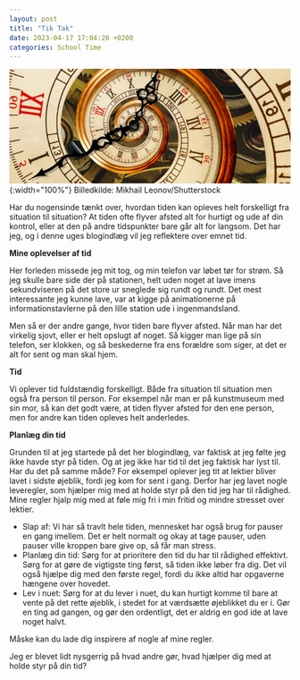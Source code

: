 ```yaml
---
layout: post
title: "Tik Tak"
date: 2023-04-17 17:04:20 +0200
categories: School Time
---
```

![Ur spriral](https://raw.githubusercontent.com/Un10ck3d/blog/main/image1.png){:width="100%"}
Billedkilde: Mikhail Leonov/Shutterstock

Har du nogensinde tænkt over, hvordan tiden kan opleves helt forskelligt fra situation til situation? At tiden ofte flyver afsted alt for hurtigt og ude af din kontrol, eller at den på andre tidspunkter bare går alt for langsom. Det har jeg, og i denne uges blogindlæg vil jeg reflektere over emnet tid.

**Mine oplevelser af tid**

Her forleden missede jeg mit tog, og min telefon var løbet tør for strøm. Så jeg skulle bare side der på stationen, helt uden noget at lave imens sekundviseren på det store ur sneglede sig rundt og rundt. Det mest interessante jeg kunne lave, var at kigge på animationerne på informationstavlerne på den lille station ude i ingenmandsland.

Men så er der andre gange, hvor tiden bare flyver afsted. Når man har det virkelig sjovt, eller er helt opslugt af noget. Så kigger man lige på sin telefon, ser klokken, og så beskederne fra ens forældre som siger, at det er alt for sent og man skal hjem.

**Tid**

Vi oplever tid fuldstændig forskelligt. Både fra situation til situation men også fra person til person. For eksempel når man er på kunstmuseum med sin mor, så kan det godt være, at tiden flyver afsted for den ene person, men for andre kan tiden opleves helt anderledes.

**Planlæg din tid**

Grunden til at jeg startede på det her blogindlæg, var faktisk at jeg følte jeg ikke havde styr på tiden. Og at jeg ikke har tid til det jeg faktisk har lyst til. Har du det på samme måde? For eksempel oplever jeg tit at lektier bliver lavet i sidste øjeblik, fordi jeg kom for sent i gang. Derfor har jeg lavet nogle leveregler, som hjælper mig med at holde styr på den tid jeg har til rådighed. Mine regler hjalp mig med at føle mig fri i min fritid og mindre stresset over lektier.

- Slap af: Vi har så travlt hele tiden, mennesket har også brug for pauser en gang imellem. Det er helt normalt og okay at tage pauser, uden pauser ville kroppen bare give op, så får man stress.
- Planlæg din tid: Sørg for at prioritere den tid du har til rådighed effektivt. Sørg for at gøre de vigtigste ting først, så tiden ikke løber fra dig. Det vil også hjælpe dig med den første regel, fordi du ikke altid har opgaverne hængene over hovedet.
- Lev i nuet: Sørg for at du lever i nuet, du kan hurtigt komme til bare at vente på det rette øjeblik, i stedet for at værdsætte øjeblikket du er i. Gør en ting ad gangen, og gør den ordentligt, det er aldrig en god ide at lave noget halvt.

Måske kan du lade dig inspirere af nogle af mine regler.

Jeg er blevet lidt nysgerrig på hvad andre gør, hvad hjælper dig med at holde styr på din tid?
